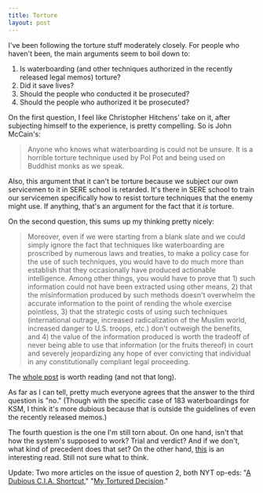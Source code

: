 ```yaml
---
title: Torture
layout: post
---
```


I've been following the torture stuff moderately closely. For people who
haven't been, the main arguments seem to boil down to:

1.  Is waterboarding (and other techniques authorized in the recently
    released legal memos) torture?
2.  Did it save lives?
3.  Should the people who conducted it be prosecuted?
4.  Should the people who authorized it be prosecuted?

On the first question, I feel like Christopher Hitchens' take on it,
after subjecting himself to the experience, is pretty compelling. So is
John McCain's:

> Anyone who knows what waterboarding is could not be unsure. It is a
> horrible torture technique used by Pol Pot and being used on Buddhist
> monks as we speak.

Also, this argument that it can't be torture because we subject our own
servicemen to it in SERE school is retarded. It's there in SERE school
to train our servicemen specifically how to resist torture techniques
that the enemy might use. If anything, that's an argument for the fact
that it *is* torture.

On the second question, this sums up my thinking pretty nicely:

> Moreover, even if we were starting from a blank slate and we could
> simply ignore the fact that techniques like waterboarding are
> proscribed by numerous laws and treaties, to make a policy case for
> the use of such techniques, you would have to do much more than
> establish that they occasionally have produced actionable
> intelligence. Among other things, you would have to prove that 1) such
> information could not have been extracted using other means, 2) that
> the misinformation produced by such methods doesn't overwhelm the
> accurate information to the point of rending the whole exercise
> pointless, 3) that the strategic costs of using such techniques
> (international outrage, increased radicalization of the Muslim world,
> increased danger to U.S. troops, etc.) don't outweigh the benefits,
> and 4) the value of the information produced is worth the tradeoff of
> never being able to use that information (or the fruits thereof) in
> court and severely jeopardizing any hope of ever convicting that
> individual in any constitutionally compliant legal proceeding.

The [whole
post](http://www.anonymousliberal.com/2009/04/who-cares-whether-torture-is-effective.html)
is worth reading (and not that long).

As far as I can tell, pretty much everyone agrees that the answer to the
third question is "no." (Though with the specific case of 183
waterboardings for KSM, I think it's more dubious because that is
outside the guidelines of even the recently released memos.)

The fourth question is the one I'm still torn about. On one hand, isn't
that how the system's supposed to work? Trial and verdict? And if we
don't, what kind of precedent does that set? On the other hand,
[this](http://politics.theatlantic.com/2009/04/why_obama_doesnt_care_about_yoo.php)
is an interesting read. Still not sure what to think.

Update: Two more articles on the issue of question 2, both NYT op-eds:
"[A Dubious C.I.A.
Shortcut](http://www.nytimes.com/2009/04/24/opinion/24zelikow.html),"
"[My Tortured
Decision](http://www.nytimes.com/2009/04/23/opinion/23soufan.html)."
